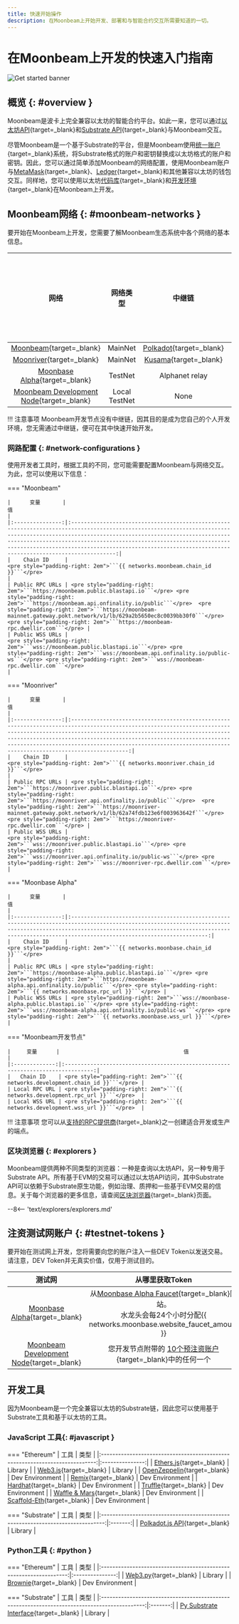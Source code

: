 ```yaml
---
title: 快速开始操作
description: 在Moonbeam上开始开发、部署和与智能合约交互所需要知道的一切。
---
```


# 在Moonbeam上开发的快速入门指南

![Get started banner](/images/builders/get-started/quick-start-banner.png)

## 概览 {: #overview }

Moonbeam是波卡上完全兼容以太坊的智能合约平台。如此一来，您可以通过[以太坊API](/builders/build/eth-api/){target=_blank}和[Substrate API](/builders/build/substrate-api/){target=_blank}与Moonbeam交互。

尽管Moonbeam是一个基于Substrate的平台，但是Moonbeam使用[统一账户](/learn/features/unified-accounts){target=_blank}系统，将Substrate格式的账户和密钥替换成以太坊格式的账户和密钥。因此，您可以通过简单添加Moonbeam的网络配置，使用Moonbeam账户与[MetaMask](/tokens/connect/metamask){target=_blank}、[Ledger](/tokens/connect/ledger/){target=_blank}和其他兼容以太坊的钱包交互。同样地，您可以使用以太坊[代码库](/builders/build/eth-api/libraries/){target=_blank}和[开发环境](/builders/build/eth-api/dev-env/){target=_blank}在Moonbeam上开发。

## Moonbeam网络 {: #moonbeam-networks }

要开始在Moonbeam上开发，您需要了解Moonbeam生态系统中各个网络的基本信息。

|                                          网络                                           |   网络类型    |                        中继链                        | 原生资产符号 | 原生资产小数位数 |
|:---------------------------------------------------------------------------------------:|:-------------:|:----------------------------------------------------:|:------------:|:----------------:|
|           [Moonbeam](/builders/get-started/networks/moonbeam){target=_blank}            |    MainNet    | [Polkadot](https://polkadot.network/){target=_blank} |     GLMR     |        18        |
|          [Moonriver](/builders/get-started/networks/moonriver){target=_blank}           |    MainNet    |   [Kusama](https://kusama.network/){target=_blank}   |     MOVR     |        18        |
|        [Moonbase Alpha](/builders/get-started/networks/moonbase){target=_blank}         |    TestNet    |                    Alphanet relay                    |     DEV      |        18        |
| [Moonbeam Development Node](/builders/get-started/networks/moonbeam-dev){target=_blank} | Local TestNet |                         None                         |     DEV      |        18        |

!!! 注意事项
    Moonbeam开发节点没有中继链，因其目的是成为您自己的个人开发环境，您无需通过中继链，便可在其中快速开始开发。

### 网路配置 {: #network-configurations }

使用开发者工具时，根据工具的不同，您可能需要配置Moonbeam与网络交互。为此，您可以使用以下信息：

=== "Moonbeam"

    |      变量       |                                                                                                                                                                                      值                                                                                                                                                                                      |
    |:---------------:|:----------------------------------------------------------------------------------------------------------------------------------------------------------------------------------------------------------------------------------------------------------------------------------------------------------------------------------------------------------------------------:|
    |    Chain ID     |                                                                                                                                                 <pre style="padding-right: 2em">```{{ networks.moonbeam.chain_id }}```</pre>                                                                                                                                                 |
    | Public RPC URLs | <pre style="padding-right: 2em">```https://moonbeam.public.blastapi.io```</pre> <pre style="padding-right: 2em">```https://moonbeam.api.onfinality.io/public```</pre>  <pre style="padding-right: 2em">```https://moonbeam-mainnet.gateway.pokt.network/v1/lb/629a2b5650ec8c0039bb30f0```</pre> <pre style="padding-right: 2em">```https://moonbeam-rpc.dwellir.com```</pre> |
    | Public WSS URLs |                                                               <pre style="padding-right: 2em">```wss://moonbeam.public.blastapi.io```</pre> <pre style="padding-right: 2em">```wss://moonbeam.api.onfinality.io/public-ws```</pre> <pre style="padding-right: 2em">```wss://moonbeam-rpc.dwellir.com```</pre>                                                                |

=== "Moonriver"

    |      变量       |                                                                                                                                                                                        值                                                                                                                                                                                        |
    |:---------------:|:--------------------------------------------------------------------------------------------------------------------------------------------------------------------------------------------------------------------------------------------------------------------------------------------------------------------------------------------------------------------------------:|
    |    Chain ID     |                                                                                                                                                  <pre style="padding-right: 2em">```{{ networks.moonriver.chain_id }}```</pre>                                                                                                                                                   |
    | Public RPC URLs | <pre style="padding-right: 2em">```https://moonriver.public.blastapi.io```</pre> <pre style="padding-right: 2em">```https://moonriver.api.onfinality.io/public```</pre>  <pre style="padding-right: 2em">```https://moonriver-mainnet.gateway.pokt.network/v1/lb/62a74fdb123e6f003963642f```</pre> <pre style="padding-right: 2em">```https://moonriver-rpc.dwellir.com```</pre> |
    | Public WSS URLs |                                                                <pre style="padding-right: 2em">```wss://moonriver.public.blastapi.io```</pre> <pre style="padding-right: 2em">```wss://moonriver.api.onfinality.io/public-ws```</pre> <pre style="padding-right: 2em">```wss://moonriver-rpc.dwellir.com```</pre>                                                                |

=== "Moonbase Alpha"

    |      变量       |                                                                                                                              值                                                                                                                               |
    |:---------------:|:-------------------------------------------------------------------------------------------------------------------------------------------------------------------------------------------------------------------------------------------------------------:|
    |    Chain ID     |                                                                                         <pre style="padding-right: 2em">```{{ networks.moonbase.chain_id }}```</pre>                                                                                          |
    | Public RPC URLs | <pre style="padding-right: 2em">```https://moonbase-alpha.public.blastapi.io```</pre> <pre style="padding-right: 2em">```https://moonbeam-alpha.api.onfinality.io/public```</pre> <pre style="padding-right: 2em">```{{ networks.moonbase.rpc_url }}```</pre> |
    | Public WSS URLs | <pre style="padding-right: 2em">```wss://moonbase-alpha.public.blastapi.io```</pre> <pre style="padding-right: 2em">```wss://moonbeam-alpha.api.onfinality.io/public-ws```</pre> <pre style="padding-right: 2em">```{{ networks.moonbase.wss_url }}```</pre>  |

=== "Moonbeam开发节点"

    |     变量      |                                       值                                        |
    |:-------------:|:-------------------------------------------------------------------------------:|
    |   Chain ID    | <pre style="padding-right: 2em">```{{ networks.development.chain_id }}```</pre> |
    | Local RPC URL | <pre style="padding-right: 2em">```{{ networks.development.rpc_url }}```</pre>  |
    | Local WSS URL | <pre style="padding-right: 2em">```{{ networks.development.wss_url }}```</pre>  |

!!! 注意事项
    您可以从[支持的RPC提供商](/builders/get-started/endpoints/#endpoint-providers){target=_blank}之一创建适合开发或生产的端点。

### 区块浏览器 {: #explorers }

Moonbeam提供两种不同类型的浏览器：一种是查询以太坊API，另一种专用于Substrate API。所有基于EVM的交易可以通过以太坊API访问，其中Substrate API可以依赖于Substrate原生功能，例如治理、质押和一些基于EVM交易的信息。关于每个浏览器的更多信息，请查阅[区块浏览器](/builders/get-started/explorers){target=_blank}页面。

--8<-- 'text/explorers/explorers.md'

## 注资测试网账户 {: #testnet-tokens }

要开始在测试网上开发，您将需要向您的账户注入一些DEV Token以发送交易。请注意，DEV Token并无真实价值，仅用于测试目的。

|                                         测试网                                          |                                                                               从哪里获取Token                                                                                |
|:---------------------------------------------------------------------------------------:|:----------------------------------------------------------------------------------------------------------------------------------------------------------------------------:|
|        [Moonbase Alpha](/builders/get-started/networks/moonbase){target=_blank}         | 从[Moonbase Alpha Faucet](https://apps.moonbeam.network/moonbase-alpha/faucet/){target=_blank}网站。 <br>水龙头会每24个小时分配{{ networks.moonbase.website_faucet_amount }} |
| [Moonbeam Development Node](/builders/get-started/networks/moonbeam-dev){target=_blank} |                  您开发节点附带的 [10个预注资账户](/builders/get-started/networks/moonbeam-dev/#pre-funded-development-accounts){target=_blank}中的任何一个                  |

## 开发工具

因为Moonbeam是一个完全兼容以太坊的Substrate链，因此您可以使用基于Substrate工具和基于以太坊的工具。

### JavaScript 工具{: #javascript }

=== "Ethereum"
    |                                     工具                                     |      类型       |
    |:----------------------------------------------------------------------------:|:---------------:|
    |    [Ethers.js](/builders/build/eth-api/libraries/ethersjs){target=_blank}    |     Library     |
    |      [Web3.js](/builders/build/eth-api/libraries/web3js){target=_blank}      |     Library     |
    | [OpenZeppelin](/builders/build/eth-api/dev-env/openzeppelin/){target=_blank} | Dev Environment |
    |        [Remix](/builders/build/eth-api/dev-env/remix){target=_blank}         | Dev Environment |
    |      [Hardhat](/builders/build/eth-api/dev-env/hardhat){target=_blank}       | Dev Environment |
    |      [Truffle](/builders/build/eth-api/dev-env/truffle){target=_blank}       | Dev Environment |
    | [Waffle & Mars](/builders/build/eth-api/dev-env/waffle-mars){target=_blank}  | Dev Environment |
    | [Scaffold-Eth](/builders/build/eth-api/dev-env/scaffold-eth){target=_blank}  | Dev Environment |
    
=== "Substrate"
    |                                      工具                                       |  类型   |
    |:-------------------------------------------------------------------------------:|:-------:|
    | [Polkadot.js API](/builders/build/substrate-api/polkadot-js-api){target=_blank} | Library |

### Python工具 {: #python }

=== "Ethereum"
    |                                工具                                |      类型       |
    |:------------------------------------------------------------------:|:---------------:|
    | [Web3.py](/builders/build/eth-api/libraries/web3py){target=_blank} |     Library     |
    | [Brownie](/builders/build/eth-api/dev-env/brownie){target=_blank}  | Dev Environment |

=== "Substrate"
    |                                             工具                                              |  类型   |
    |:---------------------------------------------------------------------------------------------:|:-------:|
    | [Py Substrate Interface](/builders/build/substrate-api/py-substrate-interface){target=_blank} | Library |

